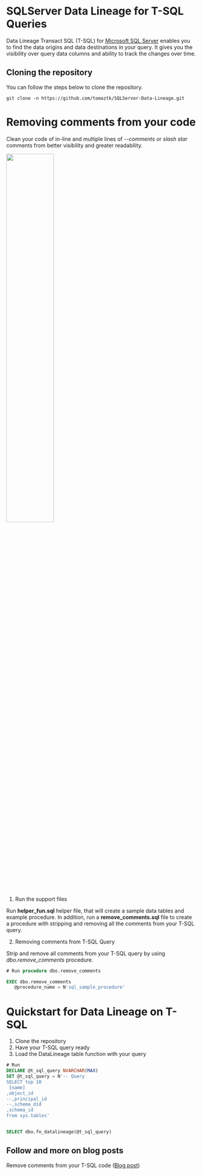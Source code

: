 # SQLServer Data  Lineage for T-SQL Queries

Data Lineage Transact SQL (T-SQL) for [Microsoft SQL Server](https://www.microsoft.com/en-us/sql-server) enables you to find the data origins and data destinations in your query. It gives you the visibility over query data columns and ability to track the changes over time.

## Cloning the repository
You can follow the steps below to clone the repository.
```
git clone -n https://github.com/tomaztk/SQLServer-Data-Lineage.git
```

# Removing comments from your code
Clean your code of in-line and multiple lines of _--comments_ or _slash star_ comments from better visibility and greater readability.

<a href="https://tomaztsql.files.wordpress.com/2021/07/2021-07-13-05_24_06-window.png"><img width="50%" src="https://tomaztsql.files.wordpress.com/2021/07/2021-07-13-05_24_06-window.png"/>
</a>
  

1. Run the support files

Run **helper_fun.sql** helper file, that will create a sample data tables and example procedure.
In addition, run a **remove_comments.sql** file to create a procedure with stripping and removing  all the comments from your T-SQL query.

2. Removing comments from T-SQL Query

Strip and remove all comments from your T-SQL query by using _dbo.remove_comments_ procedure.

``` sql
# Run procedure dbo.remove_comments

EXEC dbo.remove_comments
   @procedure_name = N'sql_sample_procedure'

```


# Quickstart for Data Lineage on T-SQL

1.  Clone the repository
2.  Have your T-SQL query ready
3.  Load the DataLineage table function with your query


``` sql
# Run
DECLARE @t_sql_query NVARCHAR(MAX)
SET @t_sql_query = N'-- Query
SELECT top 10 
 [name]
,object_id
--,principal_id
--,schema_did
,schema_id
from sys.tables'


SELECT dbo.fn_datalineage(@t_sql_query)
```

## Follow and more on blog posts

Remove comments from your T-SQL code ([Blog post](https://tomaztsql.wordpress.com/2021/07/13/remove-comments-from-your-t-sql-code/))

